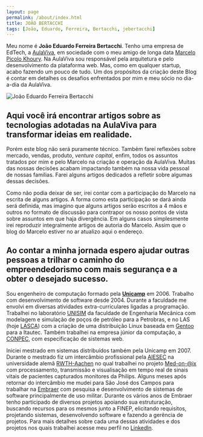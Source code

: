 ```yaml
---
layout: page
permalink: /about/index.html
title: JOÃO BERTACCHI
tags: [João, Eduardo, Ferreira, Bertacchi, jebertacchi]
---
```

Meu nome é **João Eduardo Ferreira Bertacchi**. Tenho uma empresa de EdTech, a [AulaViva](https://aulaviva.com.br), em sociedade com o meu amigo de longa data [Marcelo Picolo Khoury](https://www.linkedin.com/in/mpkhoury/). Na AulaViva sou responsável pela arquitetura e pelo desenvolvimento da plataforma web. Mas, como em qualquer startup, acabo fazendo um pouco de tudo. Um dos propósitos da criação deste Blog é contar em detalhes os desafios enfrentados por mim e meu sócio no dia-a-dia da AulaViva.

  <img src="{{ site.url }}/images/joao-bertacchi.jpg" alt="João Eduardo Ferreira Bertacchi  "/>

Aqui você irá encontrar artigos sobre as tecnologias adotadas na AulaViva para transformar ideias em realidade.
---
Porém este blog não será puramente técnico. Também farei reflexões sobre mercado, vendas, produto, *venture capital*, enfim, todos os assuntos tratados por mim e pelo Marcelo na criação e operação da AulaViva. Muitas das nossas decisões acabam impactando também na nossa vida pessoal de nossas famílias. Farei alguns artigos dedicados a refletir sobre algumas dessas decisões.

Como não podia deixar de ser, irei contar com a participação do Marcelo na escrita de alguns artigos. A forma como esta participação se dará ainda será definida, mas imagino que alguns artigos serão escritos a 4 mãos e outros no formato de discussão para contrapor os nosso pontos de vista sobre assuntos em que haja divergência. Em alguns casos simplesmente irei reproduzir integralmente artigos de autoria do Marcelo. Assim que o blog do Marcelo estiver no ar atualizo aqui o endereço.

Ao contar a minha jornada espero ajudar outras pessoas a trilhar o caminho do empreendedorismo com mais segurança e a obter o desejado sucesso.
---
Sou engenheiro de computação formado pela [**Unicamp**](http://www.unicamp.br) em 2006. Trabalho com desenvolvimento de software desde 2004. Durante a faculdade me envolvi em diversas atividades extra-curriculares ligadas a programação. Trabalhei no laboratório [UNISIM](https://www.unisim.cepetro.unicamp.br/br/) da faculdade de Engenharia Mecânica com modelagem e simulação de poços de petróleo para a Petrobras, e no LAS (hoje [LASCA](http://www.lasca.ic.unicamp.br/site/)) com a criação de uma distribuição Linux baseada em [Gentoo](https://gentoo.org/) para a Itautec. Também trabalhei na empresa júnior da computação, a [CONPEC](http://conpec.com.br/), com especificação de sistemas web.

Iniciei mestrado em sistemas distribuídos também pela Unicamp em 2007. Durante o mestrado fiz um intercâmbio profissional pela [AIESEC](http://aiesec.org.br/) na universidade alemã [RWTH-Aachen](https://www.rwth-aachen.de/) no qual trabalhei no projeto [Med-on-@ix](http://www.medonaix.de/) com processamento, transmissão e visualisação em tempo real de sinais vitais de pacientes capturados monitores da Philips. Alguns meses após retornar do intercâmbio me mudei para São José dos Campos para trabalhar na [Embraer](http://www.embraer.com/) com pesquisa e desenvolvimento de sistemas de software principalmente de uso militar. Durante os vários anos de Embraer tenho participado de diversos projetos apoiando sua estruturação, buscando recursos para os mesmos junto a FINEP, elicitando requisitos, projetando sistemas, desenvolvendo software e fazendo a gerência de projetos. Para mais detalhes sobre cada uma dessas atividades e dos projetos nos quais trabalhei acesse meu perfil no [LinkedIn](https://www.linkedin.com/in/jebertacchi/).
